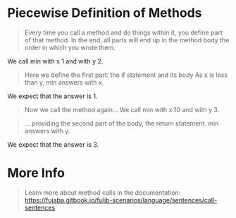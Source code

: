 # Piecewise Definition of Methods

> Every time you call a method and do things within it, you define part of that method.
> In the end, all parts will end up in the method body the order in which you wrote them.

We call min with x 1 and with y 2.

> Here we define the first part: the if statement and its body
As x is less than y, min answers with x.

We expect that the answer is 1.

> Now we call the method again...
We call min with x 10 and with y 3.

> ... providing the second part of the body, the return statement. 
min answers with y.

We expect that the answer is 3.

# More Info

> Learn more about method calls in the documentation:
> https://fujaba.gitbook.io/fulib-scenarios/language/sentences/call-sentences
